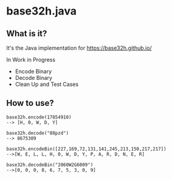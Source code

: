 # base32h.java

## What is it?

It's the Java implementation for  https://base32h.github.io/

In Work in Progress

- Encode Binary 
- Decode Binary
- Clean Up and Test Cases


## How to use?

```
base32h.encode(17854910)
--> [H, 0, W, D, Y]

base32h.decode("88pzd")
--> 8675309

base32h.encodeBin([227,169,72,131,141,245,213,150,217,217])
-->[W, E, L, L, H, 0, W, D, Y, P, A, R, D, N, E, R]

base32h.decodeBin("2060W2G6009")
-->[0, 0, 0, 8, 6, 7, 5, 3, 0, 9]
```
